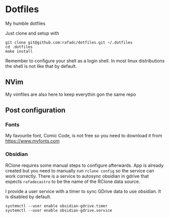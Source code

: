 # Dotfiles

My humble dotfiles

Just clone and setup with

``` shell
git clone git@github.com:rafadc/dotfiles.git ~/.dotfiles
cd .dotfiles
make install
```

Remember to configure your shell as a login shell. In most linux distributions the shell is not like that by default.

## NVim

My vimfiles are also here to keep everythin gon the same repo

## Post configuration

### Fonts

My favourite font, Comic Code, is not free so you need to download it from https://www.myfonts.com

### Obsidian

RClone requires some manual steps to configure afterwards. App is already created but you need to manually run `rclone config` so the service can work correctly. There is a service to autosync obsidian in gdrive that expects `rafadecastro` to be the name of the RClone data source.

I provide a user service with a timer to sync GDrive data to use obsidian. It is disabled by default.

```
systemctl --user enable obsidian-gdrive.timer
systemctl --user enable obsidian-gdrive.service
```


